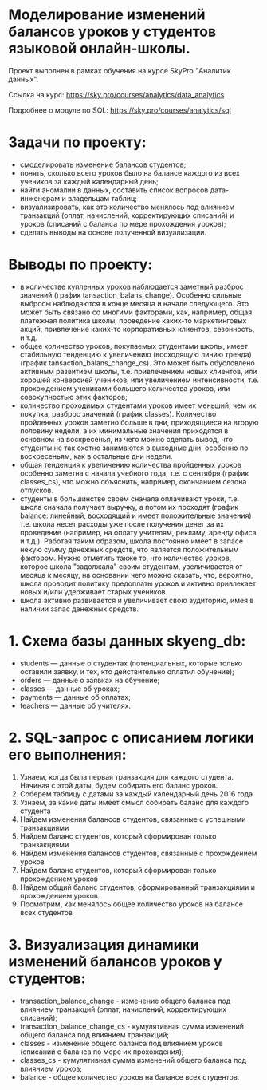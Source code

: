 # Моделирование изменений балансов уроков у студентов языковой онлайн-школы.

Проект выполнен в рамках обучения на курсе SkyPro "Аналитик данных". 

Ссылка на курс: https://sky.pro/courses/analytics/data_analytics

Подробнее о модуле по SQL: https://sky.pro/courses/analytics/sql

# Задачи по проекту:
- смоделировать изменение балансов студентов;
- понять, сколько всего уроков было на балансе каждого из всех учеников за каждый календарный день;
- найти аномалии в данных, составить список вопросов дата-инженерам и владельцам таблиц;
- визуализировать, как это количество менялось под влиянием транзакций (оплат, начислений, корректирующих списаний) и уроков (списаний с баланса по мере прохождения уроков);
- сделать выводы на основе полученной визуализации.

# Выводы по проекту:
- в количестве купленных уроков наблюдается заметный разброс значений (график tansaction_balans_change). Особенно сильные выбросы наблюдаются в конце месяца и начале следующего. Это может быть связано со многими факторами, как, например, общая платежная политика школы, проведение каких-то маркетинговых акций, привлечение каких-то корпоративных клиентов, сезонность, и т.д. 
- общее количество уроков, покупаемых студентами школы, имеет стабильную тенденцию к увеличению (восходящую линию тренда) (график tansaction_balans_change_cs). Это может быть обусловлено активным развитием школы, т.е. привлечением новых клиентов, или хорошей конверсией учеников, или увеличением интенсивности, т.е. прохождением учениками большего количества уроков,  или совокупностью этих факторов;
- количество проходимых студентами уроков имеет меньший, чем их покупка, разброс значений (график classes). Количество пройденных уроков заметно больше в дни, приходящиеся на вторую половину недели, а их минимальные значения приходятся  в основном на воскресенья, из чего можно сделать вывод, что студенты не так охотно занимаются в выходные дни, особенно по воскресеньям, как в остальные дни недели.
- общая тенденция к увеличению количества пройденных уроков особенно заметна с начала учебного года, т.е. с сентября (график classes_cs), что можно объяснить, например, окончанием сезона отпусков.
- студенты в большинстве своем сначала оплачивают уроки, т.е. школа  сначала получает выручку, а потом их проходят (график balance: линейный, восходящий и имеет положительные значения) т.е. школа несет расходы уже после получения денег за их проведение (например, на оплату учителям, рекламу, аренду офиса и т.д.). Работая таким образом, школа постоянно имеет в запасе некую сумму денежных средств, что является положительным фактором. Нужно отметить также то, что количество уроков, которое школа "задолжала" своим студентам, увеличивается от месяца к месяцу, на основании чего можно сказать, что, вероятно, школа проводит политику предоплаты уроков и активно привлекает новых и/или удерживает старых учеников.
- школа активно развивается и увеличивает свою аудиторию, имея в наличии запас денежных средств.

# 1. Схема базы данных skyeng_db:
- students — данные о студентах (потенциальных, которые только оставили заявку, и тех, кто действительно оплатил обучение);
- orders — данные о заявках на обучение;
- classes — данные об уроках;
- payments — данные об оплатах;
- teachers — данные об учителях.

# 2. SQL-запрос с описанием логики его выполнения:
1. Узнаем, когда была первая транзакция для каждого студента. Начиная с этой даты, будем собирать его баланс уроков.
2. Соберем таблицу с датами за каждый календарный день 2016 года
3. Узнаем, за какие даты имеет смысл собирать баланс для каждого студента
4. Найдем изменения балансов студентов, связанные с успешными транзакциями
5. Найдем баланс студентов, который сформирован только транзакциями
6. Найдем изменения балансов студентов, связанные с прохождением уроков
7. Найдем баланс студентов, который сформирован только прохождением уроков
8. Найдем общий баланс студентов, сформированный транзакциями и прохождением уроков
9. Посмотрим, как менялось общее количество уроков на балансе всех студентов

# 3. Визуализация динамики изменений балансов уроков у студентов:
- transaction_balance_change - изменение общего баланса под влиянием транзакций (оплат, начислений, корректирующих списаний);
- transaction_balance_change_cs - кумулятивная сумма изменений общего баланса под влиянием транзакций;
- classes - изменение общего баланса под влиянием уроков (списаний с баланса по мере их прохождения);
- classes_cs - кумулятивная сумма изменений общего баланса под влиянием уроков;
- balance - общее количество уроков на балансе всех студентов.
